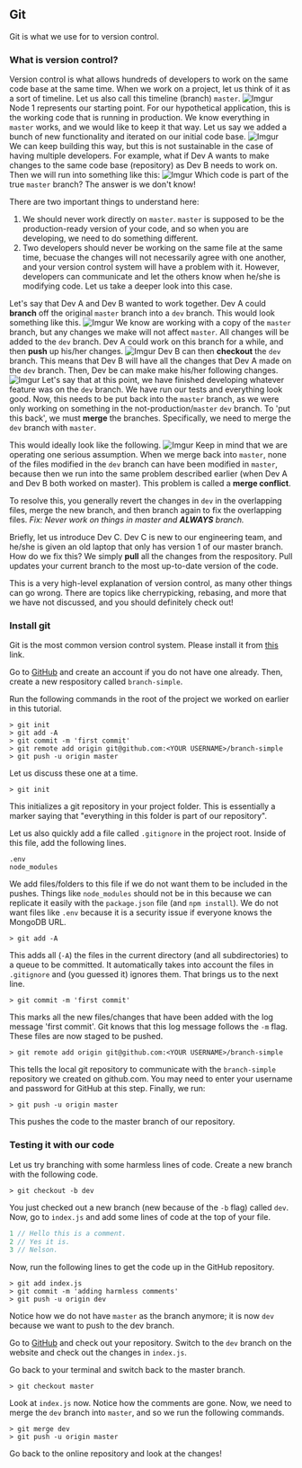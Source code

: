 ## Git

Git is what we use for to version control.

### What is version control?

Version control is what allows hundreds of developers to work on the same code base at the same time. When we work on a project, let us think of it as a sort of timeline. Let us also call this timeline (branch) `master`.
![Imgur](http://i.imgur.com/UZaNj8f.png)
Node 1 represents our starting point. For our hypothetical application, this is the working code that is running in production. We know everything in `master` works, and we would like to keep it that way. Let us say we added a bunch of new functionality and iterated on our initial code base.
![Imgur](http://i.imgur.com/oNZj3IS.png)
We can keep building this way, but this is not sustainable in the case of having multiple developers. For example, what if Dev A wants to make changes to the same code base (repository) as Dev B needs to work on. Then we will run into something like this:
![Imgur](http://i.imgur.com/kfRDvxy.png)
Which code is part of the true `master` branch? The answer is we don't know! 

There are two important things to understand here:

1. We should never work directly on `master`. `master` is supposed to be the production-ready version of your code, and so when you are developing, we need to do something different.
2. Two developers should never be working on the same file at the same time, becuase the changes will not necessarily agree with one another, and your version control system will have a problem with it. However, developers can communicate and let the others know when he/she is modifying code. Let us take a deeper look into this case.

Let's say that Dev A and Dev B wanted to work together. Dev A could **branch** off the original `master` branch into a `dev` branch. This would look something like this.
![Imgur](http://i.imgur.com/rn8H5zV.png)
We know are working with a copy of the `master` branch, but any changes we make will not affect `master`. All changes will be added to the `dev` branch. Dev A could work on this branch for a while, and then **push** up his/her changes. 
![Imgur](http://i.imgur.com/C966EYd.png)
Dev B can then **checkout** the `dev` branch. This means that Dev B will have all the changes that Dev A made on the `dev` branch. Then, Dev be can make make his/her following changes. 
![Imgur](http://i.imgur.com/CoNCiNF.png)
Let's say that at this point, we have finished developing whatever feature was on the `dev` branch. We have run our tests and everything look good. Now, this needs to be put back into the `master` branch, as we were only working on something in the not-production/`master` `dev` branch. To 'put this back', we must **merge** the branches. Specifically, we need to merge the `dev` branch with `master`.

This would ideally look like the following.
![Imgur](http://i.imgur.com/VmrGNDs.png)
Keep in mind that we are operating one serious assumption. When we merge back into `master`, none of the files modified in the `dev` branch can have been modified in `master`, because then we run into the same problem described earlier (when Dev A and Dev B both worked on master). This problem is called a **merge conflict**. 

To resolve this, you generally revert the changes in `dev` in the overlapping files, merge the new branch, and then branch again to fix the overlapping files. _Fix: Never work on things in master and **ALWAYS** branch._

Briefly, let us introduce Dev C. Dev C is new to our engineering team, and he/she is given an old laptop that only has version 1 of our master branch. How do we fix this? We simply **pull** all the changes from the respository. Pull updates your current branch to the most up-to-date version of the code.

This is a very high-level explanation of version control, as many other things can go wrong. There are topics like cherrypicking, rebasing, and more that we have not discussed, and you should definitely check out!

### Install git

Git is the most common version control system. Please install it from [this](https://git-scm.com/book/en/v2/Getting-Started-Installing-Git) link.

Go to [GitHub](github.com) and create an account if you do not have one already. Then, create a new respository called `branch-simple`. 

Run the following commands in the root of the project we worked on earlier in this tutorial.

```shell
> git init
> git add -A
> git commit -m 'first commit'
> git remote add origin git@github.com:<YOUR USERNAME>/branch-simple
> git push -u origin master
```

Let us discuss these one at a time.

```shell
> git init
```

This initializes a git repository in your project folder. This is essentially a marker saying that "everything in this folder is part of our repository".

Let us also quickly add a file called `.gitignore` in the project root. Inside of this file, add the following lines.

```
.env
node_modules
```

We add files/folders to this file if we do not want them to be included in the pushes. Things like `node_modules` should not be in this because we can replicate it easily with the `package.json` file (and `npm install`). We do not want files like `.env` because it is a security issue if everyone knows the MongoDB URL. 

```shell
> git add -A
```

This adds all (`-A`) the files in the current directory (and all subdirectories) to a queue to be committed. It automatically takes into account the files in `.gitignore` and (you guessed it) ignores them. That brings us to the next line.

```shell
> git commit -m 'first commit'
```

This marks all the new files/changes that have been added with the log message 'first commit'. Git knows that this log message follows the `-m` flag. These files are now staged to be pushed. 

```shell
> git remote add origin git@github.com:<YOUR USERNAME>/branch-simple
```

This tells the local git repository to communicate with the `branch-simple` repository we created on github.com. You may need to enter your username and password for GitHub at this step. Finally, we run:

```shell
> git push -u origin master
```

This pushes the code to the master branch of our repository.

### Testing it with our code

Let us try branching with some harmless lines of code. Create a new branch with the following code.

```shell
> git checkout -b dev
```

You just checked out a new branch (new because of the `-b` flag) called `dev`. Now, go to `index.js` and add some lines of code at the top of your file.

```js
1 // Hello this is a comment.
2 // Yes it is.
3 // Nelson.
```

Now, run the following lines to get the code up in the GitHub repository.

```shell
> git add index.js
> git commit -m 'adding harmless comments'
> git push -u origin dev
```

Notice how we do not have `master` as the branch anymore; it is now `dev` because we want to push to the dev branch. 

Go to [GitHub](github.com) and check out your repository. Switch to the `dev` branch on the website and check out the changes in `index.js`.

Go back to your terminal and switch back to the master branch.

```shell
> git checkout master
```

Look at `index.js` now. Notice how the comments are gone. Now, we need to merge the `dev` branch into `master`, and so we run the following commands.

```shell
> git merge dev
> git push -u origin master
```

Go back to the online repository and look at the changes!